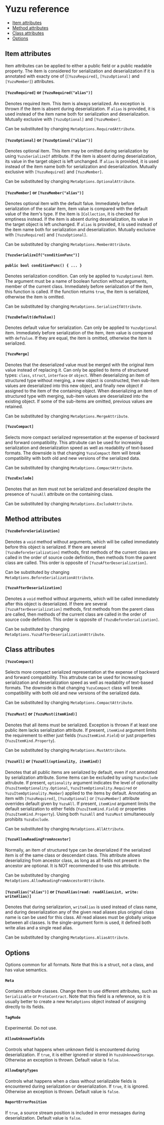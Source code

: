 # Yuzu reference

  * [Item attributes](#item-attributes)
  * [Method attributes](#method-attributes)
  * [Class attributes](#class-attributes)
  * [Options](#options)

## Item attributes

Item attributes can be applied to either a public field or a public readable property.
The item is considered for serialization and deserialization if it is annotated with exacty one of (`[YuzuRequired]`, `[YuzuOptional]` and `[YuzuMember]`) attributes.

#### `[YuzuRequired]` or  `[YuzuRequired("alias")]`
Denotes required item. This item is always serialized. An exception is thrown if the item is absent during deserialization. If `alias` is provided, it is used instead of the item name both for serialization and deserialization.
Mutually exclusive with `[YuzuOptional]` and `[YuzuMember]`.

Can be substituted by changing `MetaOptions.RequiredAttribute`.

#### `[YuzuOptional]` or  `[YuzuOptional("alias")]`
Denotes optional item. This item may be omitted during serialization by using `YuzuSerializeIf` attribute. If the item is absent during deserialization, its value in the target object is left unchanged. If `alias` is provided, it is used instead of the item name both for serialization and deserialization.
Mutually exclusive with `[YuzuRequired]` and `[YuzuMember]`.

Can be substituted by changing `MetaOptions.OptionalAttribute`.

#### `[YuzuMember]` or  `[YuzuMember("alias")]`
Denotes optional item with the default falue. Immediately before serialization of the scalar item, item value is compared with the default value of the item's type. If the item is `ICollection`, it is checked for emptiness instead. If the item is absent during deserialization, its value in the target object is left unchanged.
If `alias` is provided, it is used instead of the item name both for serialization and deserialization.
Mutually exclusive with `[YuzuRequired]` and `[YuzuOptional]`.

Can be substituted by changing `MetaOptions.MemberAttribute`.

#### `[YuzuSerializeIf("conditionFunc")]`
#### `public bool conditionFunc() { ... }`
Denotes serialization condition. Can only be applied to `YuzuOptional` item. The argument must be a name of boolean function without arguments, member of the current class. Immediately before serialization of the item, this function is called. If the function returns `true`, the item is serialized, otherwise the item is omitted.

Can be substituted by changing `MetaOptions.SerializeIfAttribute`.

#### `[YuzuDefault(defValue)]`
Denotes default value for serialization. Can only be applied to `YuzuOptional` item. Immediately before serialization of the item, item value is compared with `defValue`. If they are equal, the item is omitted, otherwise the item is serialized.

#### `[YuzuMerge]`
Denotes that the deserialized value must be merged with the original item value instead of replacing it. Can only be applied to items of structured types: `class`, `struct`, `interface` or `object`.
When deserializing an item of structured type without merging, a new object is constructed, then sub-item values are deserialized into this new object, and finally new object if assigned to the item of the containing object.
When deserializing an item of structured type with merging, sub-item values are deserialized into the existing object. If some of the sub-items are omitted, previous values are retained.

Can be substituted by changing `MetaOptions.MergeAttribute`.

#### `[YuzuCompact]`
Selects more compact serialized representation at the expense of backward and forward compatibility.
This attrubute can be used for increasing serialization and deserialization speed as well as readablity of text-based formats. The downside is that changing `YuzuCompact` item will break compatibility with both old and new versions of the serialized data.

Can be substituted by changing `MetaOptions.CompactAttribute`.

#### `[YuzuExclude]`
Denotes that an item must not be serialized and deserialized despite the presence of `YuzuAll` attribute on the containing class.

Can be substituted by changing `MetaOptions.ExcludeAttribute`.

## Method attributes

#### `[YuzuBeforeSerialization]`
Denotes a `void` method without arguments, which will be called immediately before this object is serialized. If there are several `[YuzuBeforeSerialization]` methods, first methods of the current class are called in the order of source code definition, then methods from the parent class are called. This order is opposite of `[YuzuAfterDeserialization]`.

Can be substituted by changing `MetaOptions.BeforeSerializationAttribute`.

#### `[YuzuAfterDeserialization]`
Denotes a `void` method without arguments, which will be called immediately after this object is deserialized. If there are several `[YuzuAfterDeserialization]` methods, first methods from the parent class are called, then methods  of the current class are called in the order of source code definition. This order is opposite of `[YuzuBeforeSerialization]`.

Can be substituted by changing `MetaOptions.YuzuAfterDeserializationAttribute`.

## Class attributes

#### `[YuzuCompact]`
Selects more compact serialized representation at the expense of backward and forward compatibility.
This attrubute can be used for increasing serialization and deserialization speed as well as readablity of text-based formats. The downside is that changing `YuzuCompact` class will break compatibility with both old and new versions of the serialized data.

Can be substituted by changing `MetaOptions.CompactAttribute`.

#### `[YuzuMust]` or `[YuzuMust(itemKind)]`
Denotes that all items must be serialized. Exception is thrown if at least one public item lacks serialization attribute. If present, `itemKind` argument limits the requirement to either just fields (`YuzuItemKind.Field`) or just properties (`YuzuItemKind.Property`).

Can be substituted by changing `MetaOptions.MustAttribute`.

#### `[YuzuAll]` or `[YuzuAll(optionality, itemKind)]`
Denotes that all public items are serialized by default, even if not annotated by serialization attribute. Some items can be excluded by using `YuzuExclude` attrubute. If present, `optionality` argument indicates the level of optionality (`YuzuItemOptionality.Optional`, `YuzuItemOptionality.Required` or `YuzuItemOptionality.Member`) applied to the items by default. Annotating an item with `[YuzuRequired]`, `[YuzuOptional]` or `[YuzuMember]` attribute overrides default given by `YuzuAll`. If present, `itemKind` argument limits the default serialization to either fields (`YuzuItemKind.Field`) or properties (`YuzuItemKind.Property`). Using both `YuzuAll` and `YuzuMust` simultaneously prohibits `YuzuExclude`.

Can be substituted by changing `MetaOptions.AllAttribute`.

#### `[YuzuAllowReadingFromAncestor]`
Normally, an item of structured type can be deserialized if the serialized item is of the same class or descendant class. This attribute allows deserializing from ancestor class, as long as all fields not present in the ancestor are optional. It is NOT recommended to use this attribute.

Can be substituted by changing `MetaOptions.AllowReadingFromAncestorAttribute`.

#### `[YuzuAlias("alias")]` or `[YuzuAlias(read: readAliasList, write: writeAlias)]`
Denotes that during serializarion, `writeAlias` is used instead of class name, and during deserialization any of the given read aliases plus original class name is can be used for this class. All read aliases must be globally unique between all classes. Is the single-argument form is used, it defined both write alias and  a single read alias.

Can be substituted by changing `MetaOptions.AliasAttribute`.

## Options

Options common for all formats. Note that this is a struct, not a class, and has value semantics.

#### `Meta`

Contains attribute classes.
Change them to use different attributes, such as `Serializable` or `ProtoContract`.
Note that this field is a reference,
so it is usually better to create a new `MetaOptions` object instead of assigning directly to its fields.

#### `TagMode`

Experimental. Do not use.

#### `AllowUnknownFields`

Controls what happens when unknown field is encountered during deserialization.
If `true`, it is either ignored or stored in `YuzuUnknownStorage`.
Otherwise an exception is thrown. Default value is `false`.

#### `AllowEmptyTypes`

Controls what happens when a class without serializable fields is encountered during serialization or deserialization.
If `true`, it is ignored.
Otherwise an exception is thrown. Default value is `false`.

#### `ReportErrorPosition`

If `true`, a source stream position is included in error messages during deserialization.
Default value is `false`.


